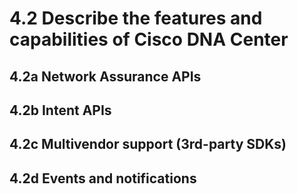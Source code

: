 # 4.2 Describe the features and capabilities of Cisco DNA Center

## 4.2a Network Assurance APIs



## 4.2b Intent APIs



## 4.2c Multivendor support (3rd-party SDKs)



## 4.2d Events and notifications
